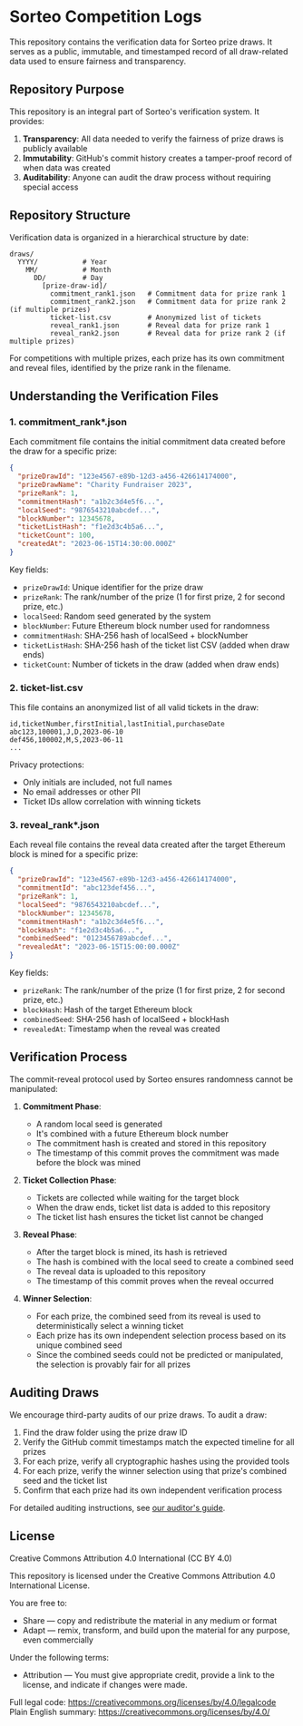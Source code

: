 # Sorteo Competition Logs

This repository contains the verification data for Sorteo prize draws. It serves as a public, immutable, and timestamped record of all draw-related data used to ensure fairness and transparency.

## Repository Purpose

This repository is an integral part of Sorteo's verification system. It provides:

1. **Transparency**: All data needed to verify the fairness of prize draws is publicly available
2. **Immutability**: GitHub's commit history creates a tamper-proof record of when data was created
3. **Auditability**: Anyone can audit the draw process without requiring special access

## Repository Structure

Verification data is organized in a hierarchical structure by date:

```
draws/
  YYYY/           # Year
    MM/           # Month
      DD/         # Day
        [prize-draw-id]/
          commitment_rank1.json   # Commitment data for prize rank 1
          commitment_rank2.json   # Commitment data for prize rank 2 (if multiple prizes)
          ticket-list.csv         # Anonymized list of tickets
          reveal_rank1.json       # Reveal data for prize rank 1
          reveal_rank2.json       # Reveal data for prize rank 2 (if multiple prizes)
```

For competitions with multiple prizes, each prize has its own commitment and reveal files, identified by the prize rank in the filename.

## Understanding the Verification Files

### 1. commitment_rank*.json

Each commitment file contains the initial commitment data created before the draw for a specific prize:

```json
{
  "prizeDrawId": "123e4567-e89b-12d3-a456-426614174000",
  "prizeDrawName": "Charity Fundraiser 2023",
  "prizeRank": 1,
  "commitmentHash": "a1b2c3d4e5f6...",
  "localSeed": "9876543210abcdef...",
  "blockNumber": 12345678,
  "ticketListHash": "f1e2d3c4b5a6...",
  "ticketCount": 100,
  "createdAt": "2023-06-15T14:30:00.000Z"
}
```

Key fields:
- `prizeDrawId`: Unique identifier for the prize draw
- `prizeRank`: The rank/number of the prize (1 for first prize, 2 for second prize, etc.)
- `localSeed`: Random seed generated by the system
- `blockNumber`: Future Ethereum block number used for randomness
- `commitmentHash`: SHA-256 hash of localSeed + blockNumber
- `ticketListHash`: SHA-256 hash of the ticket list CSV (added when draw ends)
- `ticketCount`: Number of tickets in the draw (added when draw ends)

### 2. ticket-list.csv

This file contains an anonymized list of all valid tickets in the draw:

```
id,ticketNumber,firstInitial,lastInitial,purchaseDate
abc123,100001,J,D,2023-06-10
def456,100002,M,S,2023-06-11
...
```

Privacy protections:
- Only initials are included, not full names
- No email addresses or other PII
- Ticket IDs allow correlation with winning tickets

### 3. reveal_rank*.json

Each reveal file contains the reveal data created after the target Ethereum block is mined for a specific prize:

```json
{
  "prizeDrawId": "123e4567-e89b-12d3-a456-426614174000",
  "commitmentId": "abc123def456...",
  "prizeRank": 1,
  "localSeed": "9876543210abcdef...",
  "blockNumber": 12345678,
  "commitmentHash": "a1b2c3d4e5f6...",
  "blockHash": "f1e2d3c4b5a6...",
  "combinedSeed": "0123456789abcdef...",
  "revealedAt": "2023-06-15T15:00:00.000Z"
}
```

Key fields:
- `prizeRank`: The rank/number of the prize (1 for first prize, 2 for second prize, etc.)
- `blockHash`: Hash of the target Ethereum block
- `combinedSeed`: SHA-256 hash of localSeed + blockHash
- `revealedAt`: Timestamp when the reveal was created

## Verification Process

The commit-reveal protocol used by Sorteo ensures randomness cannot be manipulated:

1. **Commitment Phase**: 
   - A random local seed is generated
   - It's combined with a future Ethereum block number
   - The commitment hash is created and stored in this repository
   - The timestamp of this commit proves the commitment was made before the block was mined

2. **Ticket Collection Phase**:
   - Tickets are collected while waiting for the target block
   - When the draw ends, ticket list data is added to this repository
   - The ticket list hash ensures the ticket list cannot be changed

3. **Reveal Phase**:
   - After the target block is mined, its hash is retrieved
   - The hash is combined with the local seed to create a combined seed
   - The reveal data is uploaded to this repository
   - The timestamp of this commit proves when the reveal occurred

4. **Winner Selection**:
   - For each prize, the combined seed from its reveal is used to deterministically select a winning ticket
   - Each prize has its own independent selection process based on its unique combined seed
   - Since the combined seeds could not be predicted or manipulated, the selection is provably fair for all prizes

## Auditing Draws

We encourage third-party audits of our prize draws. To audit a draw:

1. Find the draw folder using the prize draw ID
2. Verify the GitHub commit timestamps match the expected timeline for all prizes
3. For each prize, verify all cryptographic hashes using the provided tools
4. For each prize, verify the winner selection using that prize's combined seed and the ticket list
5. Confirm that each prize had its own independent verification process

For detailed auditing instructions, see [our auditor's guide](https://sorteo.co.uk/help/auditors/).

## License

Creative Commons Attribution 4.0 International (CC BY 4.0)

This repository is licensed under the Creative Commons Attribution 4.0 International License.

You are free to:

- Share — copy and redistribute the material in any medium or format
- Adapt — remix, transform, and build upon the material for any purpose, even commercially

Under the following terms:

- Attribution — You must give appropriate credit, provide a link to the license, and indicate if changes were made.

Full legal code: https://creativecommons.org/licenses/by/4.0/legalcode  
Plain English summary: https://creativecommons.org/licenses/by/4.0/